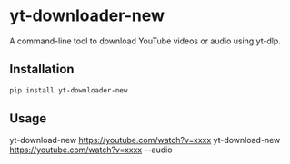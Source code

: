 # yt-downloader-new

A command-line tool to download YouTube videos or audio using yt-dlp.

## Installation

```bash
pip install yt-downloader-new
```
## Usage

yt-download-new https://youtube.com/watch?v=xxxx
yt-download-new https://youtube.com/watch?v=xxxx --audio
